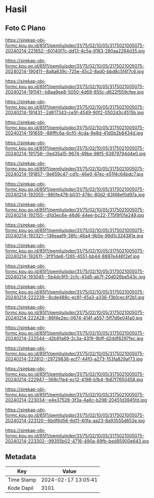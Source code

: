 # Hasil

## Foto C Plano

https://sirekap-obj-formc.kpu.go.id/85f1/pemilu/pdpr/31/75/02/10/05/3175021005075-20240214-221652--60140f7c-dd13-4c5a-9183-280aa2284d35.jpg

https://sirekap-obj-formc.kpu.go.id/85f1/pemilu/pdpr/31/75/02/10/05/3175021005075-20240214-190411--8a8a639c-725e-45c2-8ad0-bbd8c5f4f7c6.jpg

https://sirekap-obj-formc.kpu.go.id/85f1/pemilu/pdpr/31/75/02/10/05/3175021005075-20240214-191141--b8aa9ee8-5050-4d69-855c-d622f559cfee.jpg

https://sirekap-obj-formc.kpu.go.id/85f1/pemilu/pdpr/31/75/02/10/05/3175021005075-20240214-191431--2d617343-ce5f-4549-90f2-0502d3c4515b.jpg

https://sirekap-obj-formc.kpu.go.id/85f1/pemilu/pdpr/31/75/02/10/05/3175021005075-20240214-191659--88fffc6a-6cf0-4cda-9e8d-41d0b2b8434d.jpg

https://sirekap-obj-formc.kpu.go.id/85f1/pemilu/pdpr/31/75/02/10/05/3175021005075-20240214-191758--0ed35a15-9674-49be-98f5-63879794d4e0.jpg

https://sirekap-obj-formc.kpu.go.id/85f1/pemilu/pdpr/31/75/02/10/05/3175021005075-20240214-191857--9e659c47-cd1c-46e0-87ec-e51f4c64bdc7.jpg

https://sirekap-obj-formc.kpu.go.id/85f1/pemilu/pdpr/31/75/02/10/05/3175021005075-20240214-192055--980fe478-b031-478c-80d2-83f48ef0d97a.jpg

https://sirekap-obj-formc.kpu.go.id/85f1/pemilu/pdpr/31/75/02/10/05/3175021005075-20240214-192155--d1d3ec6e-46d6-44ee-bc22-775f9f01e249.jpg

https://sirekap-obj-formc.kpu.go.id/85f1/pemilu/pdpr/31/75/02/10/05/3175021005075-20240214-192321--136eaaf9-38fc-46a4-9b5e-99d1c324381e.jpg

https://sirekap-obj-formc.kpu.go.id/85f1/pemilu/pdpr/31/75/02/10/05/3175021005075-20240214-192611--3f1f1de8-f265-4551-bb44-8897e446f2ef.jpg

https://sirekap-obj-formc.kpu.go.id/85f1/pemilu/pdpr/31/75/02/10/05/3175021005075-20240214-193045--5b4dc9f5-2cfc-43d5-ab7f-20d026be543c.jpg

https://sirekap-obj-formc.kpu.go.id/85f1/pemilu/pdpr/31/75/02/10/05/3175021005075-20240214-222239--8cde488c-ec81-45a3-a336-f3b1cec4f2b1.jpg

https://sirekap-obj-formc.kpu.go.id/85f1/pemilu/pdpr/31/75/02/10/05/3175021005075-20240214-222428--86f4e2ec-0674-414f-a557-5ff7d6e04fa0.jpg

https://sirekap-obj-formc.kpu.go.id/85f1/pemilu/pdpr/31/75/02/10/05/3175021005075-20240214-222544--d2b91a69-2c3a-4319-9bff-d2ddf8297fec.jpg

https://sirekap-obj-formc.kpu.go.id/85f1/pemilu/pdpr/31/75/02/10/05/3175021005075-20240214-222812--29729838-ecf7-44f0-a273-153fa829af73.jpg

https://sirekap-obj-formc.kpu.go.id/85f1/pemilu/pdpr/31/75/02/10/05/3175021005075-20240214-222947--569c11e4-ec12-4198-b1b4-1b67f7650458.jpg

https://sirekap-obj-formc.kpu.go.id/85f1/pemilu/pdpr/31/75/02/10/05/3175021005075-20240214-223034--e4e37528-3f3a-4a6c-b298-20451d3945fd.jpg

https://sirekap-obj-formc.kpu.go.id/85f1/pemilu/pdpr/31/75/02/10/05/3175021005075-20240214-223120--6bdf6d56-6d11-40fa-aa23-8a93555d653e.jpg

https://sirekap-obj-formc.kpu.go.id/85f1/pemilu/pdpr/31/75/02/10/05/3175021005075-20240214-223302--99355b02-4716-490a-89fb-bed85900e643.jpg


## Metadata

| Key        | Value               |
| ---------- | ------------------- |
| Time Stamp | 2024-02-17 13:05:41 |
| Kode Dapil | 3101                |



